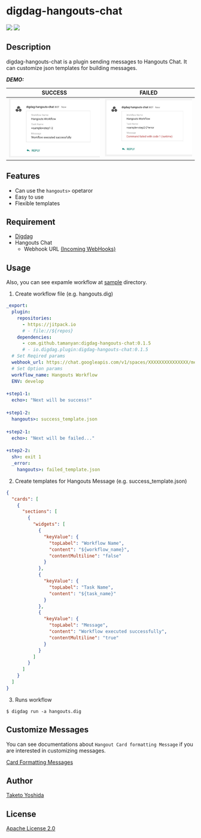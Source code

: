 # digdag-hangouts-chat

[![](https://jitpack.io/v/tamanyan/digdag-hangouts-chat.svg)](https://jitpack.io/#tamanyan/digdag-hangouts-chat)
[![](https://jitpack.io/v/tamanyan/digdag-hangouts-chat/month.svg?style=flat-square)](https://jitpack.io/#tamanyan/digdag-hangouts-chat)

## Description

digdag-hangouts-chat is a plugin sending messages to Hangouts Chat.
It can customize json templates for building messages.

***DEMO:***

|SUCCESS|FAILED|
|---|---|
|[![success.jpg](sample/imgs/success.jpg)](sample/imgs/success.jpg)|[![sample-danger.png](sample/imgs/failed.jpg)](sample/imgs/failed.jpg)|

## Features

- Can use the `hangouts>` opetaror
- Easy to use
- Flexible templates

## Requirement

- [Digdag](https://www.digdag.io/)
- Hangouts Chat
  - Webhook URL [(Incoming WebHooks)](https://developers.google.com/hangouts/chat/how-tos/webhooks)

## Usage

Also, you can see expamle workflow at [sample](https://github.com/tamanyan/digdag-hangouts-chat/tree/master/sample) directory.

1. Create workflow file (e.g. hangouts.dig)

```yaml
_export:
  plugin:
    repositories:
      - https://jitpack.io
      # - file://${repos}
    dependencies:
      - com.github.tamanyan:digdag-hangouts-chat:0.1.5
      # - io.digdag.plugin:digdag-hangouts-chat:0.1.5
  # Set Reqired params
  webhook_url: https://chat.googleapis.com/v1/spaces/XXXXXXXXXXXXXXX/messages?key=XXXXXXXXXXXXX
  # Set Option params
  workflow_name: Hangouts Workflow
  ENV: develop

+step1-1:
  echo>: "Next will be success!"

+step1-2:
  hangouts>: success_template.json

+step2-1:
  echo>: "Next will be failed..."

+step2-2:
  sh>: exit 1
  _error:
    hangouts>: failed_template.json
```

2. Create templates for Hangouts Message (e.g. success_template.json)

```json
{
  "cards": [
    {
      "sections": [
        {
          "widgets": [
            {
              "keyValue": {
                "topLabel": "Workflow Name",
                "content": "${workflow_name}",
                "contentMultiline": "false"
              }
            },
            {
              "keyValue": {
                "topLabel": "Task Name",
                "content": "${task_name}"
              }
            },
            {
              "keyValue": {
                "topLabel": "Message",
                "content": "Workflow executed successfully",
                "contentMultiline": "true"
              }
            }
          ]
        }
      ]
    }
  ]
}
```

3. Runs workflow

```console
$ digdag run -a hangouts.dig
```

## Customize Messages

You can see documentations about `Hangout Card formatting Message` if you are interested in customizing messages.

[Card Formatting Messages](https://developers.google.com/hangouts/chat/reference/message-formats/cards)

## Author

[Taketo Yoshida](https://twitter.com/TamaObject12)

## License

[Apache License 2.0](LICENSE)

